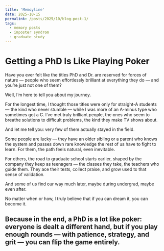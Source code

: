 ```yaml
---
title: 'Memoyline'
date: 2025-10-15
permalink: /posts/2025/10/blog-post-1/
tags:
  - memory posts
  - imposter syndrom
  - graduate study
---
```


Getting a PhD Is Like Playing Poker 
====


Have you ever felt like the titles PhD and Dr. are reserved for forces of nature — people who seem effortlessly brilliant at everything they do — and you’re just not one of them?


Well, I’m here to tell you about my journey.

For the longest time, I thought those titles were only for straight-A students — the kind who never stumble — while I was more of an A-minus type who sometimes got a C. I’ve met truly brilliant people, the ones who seem to breathe solutions to difficult problems, the kind they make TV shows about.

And let me tell you: very few of them actually stayed in the field.

Some people are lucky — they have an older sibling or a parent who knows the system and passes down rare knowledge the rest of us have to fight to learn. For them, the path feels natural, even inevitable.

For others, the road to graduate school starts earlier, shaped by the company they keep as teenagers — the classes they take, the teachers who guide them. They ace their tests, collect praise, and grow used to that sense of validation.

And some of us find our way much later, maybe during undergrad, maybe even after.

No matter when or how, I truly believe that if you can dream it, you can become it.

Because in the end, a PhD is a lot like poker: everyone is dealt a different hand, but if you play enough rounds — with patience, strategy, and grit — you can flip the game entirely.
------
